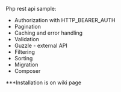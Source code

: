 Php rest api sample:

- Authorization with HTTP_BEARER_AUTH
- Pagination
- Caching and error handling
- Validation
- Guzzle -  external API
- Filtering
- Sorting
- Migration
- Composer


***Installation is on wiki page
